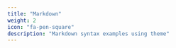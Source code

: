 ```yaml
---
title: "Markdown"
weight: 2
icon: "fa-pen-square"
description: "Markdown syntax examples using theme"
---
```

